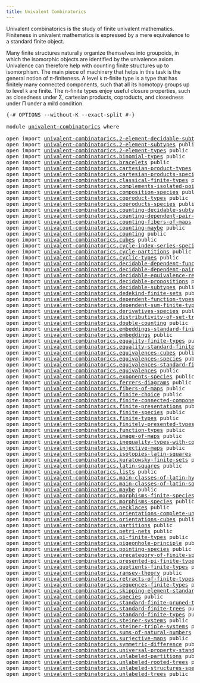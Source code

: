 ```yaml
---
title: Univalent Combinatorics
---
```


Univalent combinatorics is the study of finite univalent mathematics. Finiteness in univalent mathematics is expressed by a mere equivalence to a standard finite object.

Many finite structures naturally organize themselves into groupoids, in which the isomorphic objects are identified by the univalence axiom. Univalence can therefore help with counting finite structures up to isomorphism. The main piece of machinery that helps in this task is the general notion of π-finiteness. A level `k` π-finite type is a type that has finitely many connected components, such that all its homotopy groups up to level `k` are finite. The π-finite types enjoy useful closure properties, such as closedness under Σ, cartesian products, coproducts, and closedness under Π under a mild condition.

<pre class="Agda"><a id="836" class="Symbol">{-#</a> <a id="840" class="Keyword">OPTIONS</a> <a id="848" class="Pragma">--without-K</a> <a id="860" class="Pragma">--exact-split</a> <a id="874" class="Symbol">#-}</a>

<a id="879" class="Keyword">module</a> <a id="886" href="univalent-combinatorics.html" class="Module">univalent-combinatorics</a> <a id="910" class="Keyword">where</a>

<a id="917" class="Keyword">open</a> <a id="922" class="Keyword">import</a> <a id="929" href="univalent-combinatorics.2-element-decidable-subtypes.html" class="Module">univalent-combinatorics.2-element-decidable-subtypes</a> <a id="982" class="Keyword">public</a>
<a id="989" class="Keyword">open</a> <a id="994" class="Keyword">import</a> <a id="1001" href="univalent-combinatorics.2-element-subtypes.html" class="Module">univalent-combinatorics.2-element-subtypes</a> <a id="1044" class="Keyword">public</a>
<a id="1051" class="Keyword">open</a> <a id="1056" class="Keyword">import</a> <a id="1063" href="univalent-combinatorics.2-element-types.html" class="Module">univalent-combinatorics.2-element-types</a> <a id="1103" class="Keyword">public</a>
<a id="1110" class="Keyword">open</a> <a id="1115" class="Keyword">import</a> <a id="1122" href="univalent-combinatorics.binomial-types.html" class="Module">univalent-combinatorics.binomial-types</a> <a id="1161" class="Keyword">public</a>
<a id="1168" class="Keyword">open</a> <a id="1173" class="Keyword">import</a> <a id="1180" href="univalent-combinatorics.bracelets.html" class="Module">univalent-combinatorics.bracelets</a> <a id="1214" class="Keyword">public</a>
<a id="1221" class="Keyword">open</a> <a id="1226" class="Keyword">import</a> <a id="1233" href="univalent-combinatorics.cartesian-product-types.html" class="Module">univalent-combinatorics.cartesian-product-types</a> <a id="1281" class="Keyword">public</a>
<a id="1288" class="Keyword">open</a> <a id="1293" class="Keyword">import</a> <a id="1300" href="univalent-combinatorics.cartesian-products-species.html" class="Module">univalent-combinatorics.cartesian-products-species</a> <a id="1351" class="Keyword">public</a>
<a id="1358" class="Keyword">open</a> <a id="1363" class="Keyword">import</a> <a id="1370" href="univalent-combinatorics.classical-finite-types.html" class="Module">univalent-combinatorics.classical-finite-types</a> <a id="1417" class="Keyword">public</a>
<a id="1424" class="Keyword">open</a> <a id="1429" class="Keyword">import</a> <a id="1436" href="univalent-combinatorics.complements-isolated-points.html" class="Module">univalent-combinatorics.complements-isolated-points</a> <a id="1488" class="Keyword">public</a>
<a id="1495" class="Keyword">open</a> <a id="1500" class="Keyword">import</a> <a id="1507" href="univalent-combinatorics.composition-species.html" class="Module">univalent-combinatorics.composition-species</a> <a id="1551" class="Keyword">public</a>
<a id="1558" class="Keyword">open</a> <a id="1563" class="Keyword">import</a> <a id="1570" href="univalent-combinatorics.coproduct-types.html" class="Module">univalent-combinatorics.coproduct-types</a> <a id="1610" class="Keyword">public</a>
<a id="1617" class="Keyword">open</a> <a id="1622" class="Keyword">import</a> <a id="1629" href="univalent-combinatorics.coproducts-species.html" class="Module">univalent-combinatorics.coproducts-species</a> <a id="1672" class="Keyword">public</a>
<a id="1679" class="Keyword">open</a> <a id="1684" class="Keyword">import</a> <a id="1691" href="univalent-combinatorics.counting-decidable-subtypes.html" class="Module">univalent-combinatorics.counting-decidable-subtypes</a> <a id="1743" class="Keyword">public</a>
<a id="1750" class="Keyword">open</a> <a id="1755" class="Keyword">import</a> <a id="1762" href="univalent-combinatorics.counting-dependent-pair-types.html" class="Module">univalent-combinatorics.counting-dependent-pair-types</a> <a id="1816" class="Keyword">public</a>
<a id="1823" class="Keyword">open</a> <a id="1828" class="Keyword">import</a> <a id="1835" href="univalent-combinatorics.counting-fibers-of-maps.html" class="Module">univalent-combinatorics.counting-fibers-of-maps</a> <a id="1883" class="Keyword">public</a>
<a id="1890" class="Keyword">open</a> <a id="1895" class="Keyword">import</a> <a id="1902" href="univalent-combinatorics.counting-maybe.html" class="Module">univalent-combinatorics.counting-maybe</a> <a id="1941" class="Keyword">public</a>
<a id="1948" class="Keyword">open</a> <a id="1953" class="Keyword">import</a> <a id="1960" href="univalent-combinatorics.counting.html" class="Module">univalent-combinatorics.counting</a> <a id="1993" class="Keyword">public</a>
<a id="2000" class="Keyword">open</a> <a id="2005" class="Keyword">import</a> <a id="2012" href="univalent-combinatorics.cubes.html" class="Module">univalent-combinatorics.cubes</a> <a id="2042" class="Keyword">public</a>
<a id="2049" class="Keyword">open</a> <a id="2054" class="Keyword">import</a> <a id="2061" href="univalent-combinatorics.cycle-index-series-species.html" class="Module">univalent-combinatorics.cycle-index-series-species</a> <a id="2112" class="Keyword">public</a>
<a id="2119" class="Keyword">open</a> <a id="2124" class="Keyword">import</a> <a id="2131" href="univalent-combinatorics.cycle-partitions.html" class="Module">univalent-combinatorics.cycle-partitions</a> <a id="2172" class="Keyword">public</a>
<a id="2179" class="Keyword">open</a> <a id="2184" class="Keyword">import</a> <a id="2191" href="univalent-combinatorics.cyclic-types.html" class="Module">univalent-combinatorics.cyclic-types</a> <a id="2228" class="Keyword">public</a>
<a id="2235" class="Keyword">open</a> <a id="2240" class="Keyword">import</a> <a id="2247" href="univalent-combinatorics.decidable-dependent-function-types.html" class="Module">univalent-combinatorics.decidable-dependent-function-types</a> <a id="2306" class="Keyword">public</a>
<a id="2313" class="Keyword">open</a> <a id="2318" class="Keyword">import</a> <a id="2325" href="univalent-combinatorics.decidable-dependent-pair-types.html" class="Module">univalent-combinatorics.decidable-dependent-pair-types</a> <a id="2380" class="Keyword">public</a>
<a id="2387" class="Keyword">open</a> <a id="2392" class="Keyword">import</a> <a id="2399" href="univalent-combinatorics.decidable-equivalence-relations.html" class="Module">univalent-combinatorics.decidable-equivalence-relations</a> <a id="2455" class="Keyword">public</a>
<a id="2462" class="Keyword">open</a> <a id="2467" class="Keyword">import</a> <a id="2474" href="univalent-combinatorics.decidable-propositions.html" class="Module">univalent-combinatorics.decidable-propositions</a> <a id="2521" class="Keyword">public</a>
<a id="2528" class="Keyword">open</a> <a id="2533" class="Keyword">import</a> <a id="2540" href="univalent-combinatorics.decidable-subtypes.html" class="Module">univalent-combinatorics.decidable-subtypes</a> <a id="2583" class="Keyword">public</a>
<a id="2590" class="Keyword">open</a> <a id="2595" class="Keyword">import</a> <a id="2602" href="univalent-combinatorics.dedekind-finite-sets.html" class="Module">univalent-combinatorics.dedekind-finite-sets</a> <a id="2647" class="Keyword">public</a>
<a id="2654" class="Keyword">open</a> <a id="2659" class="Keyword">import</a> <a id="2666" href="univalent-combinatorics.dependent-function-types.html" class="Module">univalent-combinatorics.dependent-function-types</a> <a id="2715" class="Keyword">public</a>
<a id="2722" class="Keyword">open</a> <a id="2727" class="Keyword">import</a> <a id="2734" href="univalent-combinatorics.dependent-sum-finite-types.html" class="Module">univalent-combinatorics.dependent-sum-finite-types</a> <a id="2785" class="Keyword">public</a>
<a id="2792" class="Keyword">open</a> <a id="2797" class="Keyword">import</a> <a id="2804" href="univalent-combinatorics.derivatives-species.html" class="Module">univalent-combinatorics.derivatives-species</a> <a id="2848" class="Keyword">public</a>
<a id="2855" class="Keyword">open</a> <a id="2860" class="Keyword">import</a> <a id="2867" href="univalent-combinatorics.distributivity-of-set-truncation-over-finite-products.html" class="Module">univalent-combinatorics.distributivity-of-set-truncation-over-finite-products</a> <a id="2945" class="Keyword">public</a>
<a id="2952" class="Keyword">open</a> <a id="2957" class="Keyword">import</a> <a id="2964" href="univalent-combinatorics.double-counting.html" class="Module">univalent-combinatorics.double-counting</a> <a id="3004" class="Keyword">public</a>
<a id="3011" class="Keyword">open</a> <a id="3016" class="Keyword">import</a> <a id="3023" href="univalent-combinatorics.embeddings-standard-finite-types.html" class="Module">univalent-combinatorics.embeddings-standard-finite-types</a> <a id="3080" class="Keyword">public</a>
<a id="3087" class="Keyword">open</a> <a id="3092" class="Keyword">import</a> <a id="3099" href="univalent-combinatorics.embeddings.html" class="Module">univalent-combinatorics.embeddings</a> <a id="3134" class="Keyword">public</a>
<a id="3141" class="Keyword">open</a> <a id="3146" class="Keyword">import</a> <a id="3153" href="univalent-combinatorics.equality-finite-types.html" class="Module">univalent-combinatorics.equality-finite-types</a> <a id="3199" class="Keyword">public</a>
<a id="3206" class="Keyword">open</a> <a id="3211" class="Keyword">import</a> <a id="3218" href="univalent-combinatorics.equality-standard-finite-types.html" class="Module">univalent-combinatorics.equality-standard-finite-types</a> <a id="3273" class="Keyword">public</a>
<a id="3280" class="Keyword">open</a> <a id="3285" class="Keyword">import</a> <a id="3292" href="univalent-combinatorics.equivalences-cubes.html" class="Module">univalent-combinatorics.equivalences-cubes</a> <a id="3335" class="Keyword">public</a>
<a id="3342" class="Keyword">open</a> <a id="3347" class="Keyword">import</a> <a id="3354" href="univalent-combinatorics.equivalences-species.html" class="Module">univalent-combinatorics.equivalences-species</a> <a id="3399" class="Keyword">public</a>
<a id="3406" class="Keyword">open</a> <a id="3411" class="Keyword">import</a> <a id="3418" href="univalent-combinatorics.equivalences-standard-finite-types.html" class="Module">univalent-combinatorics.equivalences-standard-finite-types</a> <a id="3477" class="Keyword">public</a>
<a id="3484" class="Keyword">open</a> <a id="3489" class="Keyword">import</a> <a id="3496" href="univalent-combinatorics.equivalences.html" class="Module">univalent-combinatorics.equivalences</a> <a id="3533" class="Keyword">public</a>
<a id="3540" class="Keyword">open</a> <a id="3545" class="Keyword">import</a> <a id="3552" href="univalent-combinatorics.exponents-species.html" class="Module">univalent-combinatorics.exponents-species</a> <a id="3594" class="Keyword">public</a>
<a id="3601" class="Keyword">open</a> <a id="3606" class="Keyword">import</a> <a id="3613" href="univalent-combinatorics.ferrers-diagrams.html" class="Module">univalent-combinatorics.ferrers-diagrams</a> <a id="3654" class="Keyword">public</a>
<a id="3661" class="Keyword">open</a> <a id="3666" class="Keyword">import</a> <a id="3673" href="univalent-combinatorics.fibers-of-maps.html" class="Module">univalent-combinatorics.fibers-of-maps</a> <a id="3712" class="Keyword">public</a>
<a id="3719" class="Keyword">open</a> <a id="3724" class="Keyword">import</a> <a id="3731" href="univalent-combinatorics.finite-choice.html" class="Module">univalent-combinatorics.finite-choice</a> <a id="3769" class="Keyword">public</a>
<a id="3776" class="Keyword">open</a> <a id="3781" class="Keyword">import</a> <a id="3788" href="univalent-combinatorics.finite-connected-components.html" class="Module">univalent-combinatorics.finite-connected-components</a> <a id="3840" class="Keyword">public</a>
<a id="3847" class="Keyword">open</a> <a id="3852" class="Keyword">import</a> <a id="3859" href="univalent-combinatorics.finite-presentations.html" class="Module">univalent-combinatorics.finite-presentations</a> <a id="3904" class="Keyword">public</a>
<a id="3911" class="Keyword">open</a> <a id="3916" class="Keyword">import</a> <a id="3923" href="univalent-combinatorics.finite-species.html" class="Module">univalent-combinatorics.finite-species</a> <a id="3962" class="Keyword">public</a>
<a id="3969" class="Keyword">open</a> <a id="3974" class="Keyword">import</a> <a id="3981" href="univalent-combinatorics.finite-types.html" class="Module">univalent-combinatorics.finite-types</a> <a id="4018" class="Keyword">public</a>
<a id="4025" class="Keyword">open</a> <a id="4030" class="Keyword">import</a> <a id="4037" href="univalent-combinatorics.finitely-presented-types.html" class="Module">univalent-combinatorics.finitely-presented-types</a> <a id="4086" class="Keyword">public</a>
<a id="4093" class="Keyword">open</a> <a id="4098" class="Keyword">import</a> <a id="4105" href="univalent-combinatorics.function-types.html" class="Module">univalent-combinatorics.function-types</a> <a id="4144" class="Keyword">public</a>
<a id="4151" class="Keyword">open</a> <a id="4156" class="Keyword">import</a> <a id="4163" href="univalent-combinatorics.image-of-maps.html" class="Module">univalent-combinatorics.image-of-maps</a> <a id="4201" class="Keyword">public</a>
<a id="4208" class="Keyword">open</a> <a id="4213" class="Keyword">import</a> <a id="4220" href="univalent-combinatorics.inequality-types-with-counting.html" class="Module">univalent-combinatorics.inequality-types-with-counting</a> <a id="4275" class="Keyword">public</a>
<a id="4282" class="Keyword">open</a> <a id="4287" class="Keyword">import</a> <a id="4294" href="univalent-combinatorics.injective-maps.html" class="Module">univalent-combinatorics.injective-maps</a> <a id="4333" class="Keyword">public</a>
<a id="4340" class="Keyword">open</a> <a id="4345" class="Keyword">import</a> <a id="4352" href="univalent-combinatorics.isotopies-latin-squares.html" class="Module">univalent-combinatorics.isotopies-latin-squares</a> <a id="4400" class="Keyword">public</a>
<a id="4407" class="Keyword">open</a> <a id="4412" class="Keyword">import</a> <a id="4419" href="univalent-combinatorics.kuratowsky-finite-sets.html" class="Module">univalent-combinatorics.kuratowsky-finite-sets</a> <a id="4466" class="Keyword">public</a>
<a id="4473" class="Keyword">open</a> <a id="4478" class="Keyword">import</a> <a id="4485" href="univalent-combinatorics.latin-squares.html" class="Module">univalent-combinatorics.latin-squares</a> <a id="4523" class="Keyword">public</a>
<a id="4530" class="Keyword">open</a> <a id="4535" class="Keyword">import</a> <a id="4542" href="univalent-combinatorics.lists.html" class="Module">univalent-combinatorics.lists</a> <a id="4572" class="Keyword">public</a>
<a id="4579" class="Keyword">open</a> <a id="4584" class="Keyword">import</a> <a id="4591" href="univalent-combinatorics.main-classes-of-latin-hypercubes.html" class="Module">univalent-combinatorics.main-classes-of-latin-hypercubes</a> <a id="4648" class="Keyword">public</a>
<a id="4655" class="Keyword">open</a> <a id="4660" class="Keyword">import</a> <a id="4667" href="univalent-combinatorics.main-classes-of-latin-squares.html" class="Module">univalent-combinatorics.main-classes-of-latin-squares</a> <a id="4721" class="Keyword">public</a>
<a id="4728" class="Keyword">open</a> <a id="4733" class="Keyword">import</a> <a id="4740" href="univalent-combinatorics.maybe.html" class="Module">univalent-combinatorics.maybe</a> <a id="4770" class="Keyword">public</a>
<a id="4777" class="Keyword">open</a> <a id="4782" class="Keyword">import</a> <a id="4789" href="univalent-combinatorics.morphisms-finite-species.html" class="Module">univalent-combinatorics.morphisms-finite-species</a> <a id="4838" class="Keyword">public</a>
<a id="4845" class="Keyword">open</a> <a id="4850" class="Keyword">import</a> <a id="4857" href="univalent-combinatorics.morphisms-species.html" class="Module">univalent-combinatorics.morphisms-species</a> <a id="4899" class="Keyword">public</a>
<a id="4906" class="Keyword">open</a> <a id="4911" class="Keyword">import</a> <a id="4918" href="univalent-combinatorics.necklaces.html" class="Module">univalent-combinatorics.necklaces</a> <a id="4952" class="Keyword">public</a>
<a id="4959" class="Keyword">open</a> <a id="4964" class="Keyword">import</a> <a id="4971" href="univalent-combinatorics.orientations-complete-undirected-graph.html" class="Module">univalent-combinatorics.orientations-complete-undirected-graph</a> <a id="5034" class="Keyword">public</a>
<a id="5041" class="Keyword">open</a> <a id="5046" class="Keyword">import</a> <a id="5053" href="univalent-combinatorics.orientations-cubes.html" class="Module">univalent-combinatorics.orientations-cubes</a> <a id="5096" class="Keyword">public</a>
<a id="5103" class="Keyword">open</a> <a id="5108" class="Keyword">import</a> <a id="5115" href="univalent-combinatorics.partitions.html" class="Module">univalent-combinatorics.partitions</a> <a id="5150" class="Keyword">public</a>
<a id="5157" class="Keyword">open</a> <a id="5162" class="Keyword">import</a> <a id="5169" href="univalent-combinatorics.petri-nets.html" class="Module">univalent-combinatorics.petri-nets</a> <a id="5204" class="Keyword">public</a>
<a id="5211" class="Keyword">open</a> <a id="5216" class="Keyword">import</a> <a id="5223" href="univalent-combinatorics.pi-finite-types.html" class="Module">univalent-combinatorics.pi-finite-types</a> <a id="5263" class="Keyword">public</a>
<a id="5270" class="Keyword">open</a> <a id="5275" class="Keyword">import</a> <a id="5282" href="univalent-combinatorics.pigeonhole-principle.html" class="Module">univalent-combinatorics.pigeonhole-principle</a> <a id="5327" class="Keyword">public</a>
<a id="5334" class="Keyword">open</a> <a id="5339" class="Keyword">import</a> <a id="5346" href="univalent-combinatorics.pointing-species.html" class="Module">univalent-combinatorics.pointing-species</a> <a id="5387" class="Keyword">public</a>
<a id="5394" class="Keyword">open</a> <a id="5399" class="Keyword">import</a> <a id="5406" href="univalent-combinatorics.precategory-of-finite-species.html" class="Module">univalent-combinatorics.precategory-of-finite-species</a> <a id="5460" class="Keyword">public</a>
<a id="5467" class="Keyword">open</a> <a id="5472" class="Keyword">import</a> <a id="5479" href="univalent-combinatorics.presented-pi-finite-types.html" class="Module">univalent-combinatorics.presented-pi-finite-types</a> <a id="5529" class="Keyword">public</a>
<a id="5536" class="Keyword">open</a> <a id="5541" class="Keyword">import</a> <a id="5548" href="univalent-combinatorics.quotients-finite-types.html" class="Module">univalent-combinatorics.quotients-finite-types</a> <a id="5595" class="Keyword">public</a>
<a id="5602" class="Keyword">open</a> <a id="5607" class="Keyword">import</a> <a id="5614" href="univalent-combinatorics.ramsey-theory.html" class="Module">univalent-combinatorics.ramsey-theory</a> <a id="5652" class="Keyword">public</a>
<a id="5659" class="Keyword">open</a> <a id="5664" class="Keyword">import</a> <a id="5671" href="univalent-combinatorics.retracts-of-finite-types.html" class="Module">univalent-combinatorics.retracts-of-finite-types</a> <a id="5720" class="Keyword">public</a>
<a id="5727" class="Keyword">open</a> <a id="5732" class="Keyword">import</a> <a id="5739" href="univalent-combinatorics.sequences-finite-types.html" class="Module">univalent-combinatorics.sequences-finite-types</a> <a id="5786" class="Keyword">public</a>
<a id="5793" class="Keyword">open</a> <a id="5798" class="Keyword">import</a> <a id="5805" href="univalent-combinatorics.skipping-element-standard-finite-types.html" class="Module">univalent-combinatorics.skipping-element-standard-finite-types</a> <a id="5868" class="Keyword">public</a>
<a id="5875" class="Keyword">open</a> <a id="5880" class="Keyword">import</a> <a id="5887" href="univalent-combinatorics.species.html" class="Module">univalent-combinatorics.species</a> <a id="5919" class="Keyword">public</a>
<a id="5926" class="Keyword">open</a> <a id="5931" class="Keyword">import</a> <a id="5938" href="univalent-combinatorics.standard-finite-pruned-trees.html" class="Module">univalent-combinatorics.standard-finite-pruned-trees</a> <a id="5991" class="Keyword">public</a>
<a id="5998" class="Keyword">open</a> <a id="6003" class="Keyword">import</a> <a id="6010" href="univalent-combinatorics.standard-finite-trees.html" class="Module">univalent-combinatorics.standard-finite-trees</a> <a id="6056" class="Keyword">public</a>
<a id="6063" class="Keyword">open</a> <a id="6068" class="Keyword">import</a> <a id="6075" href="univalent-combinatorics.standard-finite-types.html" class="Module">univalent-combinatorics.standard-finite-types</a> <a id="6121" class="Keyword">public</a>
<a id="6128" class="Keyword">open</a> <a id="6133" class="Keyword">import</a> <a id="6140" href="univalent-combinatorics.steiner-systems.html" class="Module">univalent-combinatorics.steiner-systems</a> <a id="6180" class="Keyword">public</a>
<a id="6187" class="Keyword">open</a> <a id="6192" class="Keyword">import</a> <a id="6199" href="univalent-combinatorics.steiner-triple-systems.html" class="Module">univalent-combinatorics.steiner-triple-systems</a> <a id="6246" class="Keyword">public</a>
<a id="6253" class="Keyword">open</a> <a id="6258" class="Keyword">import</a> <a id="6265" href="univalent-combinatorics.sums-of-natural-numbers.html" class="Module">univalent-combinatorics.sums-of-natural-numbers</a> <a id="6313" class="Keyword">public</a>
<a id="6320" class="Keyword">open</a> <a id="6325" class="Keyword">import</a> <a id="6332" href="univalent-combinatorics.surjective-maps.html" class="Module">univalent-combinatorics.surjective-maps</a> <a id="6372" class="Keyword">public</a>
<a id="6379" class="Keyword">open</a> <a id="6384" class="Keyword">import</a> <a id="6391" href="univalent-combinatorics.symmetric-difference.html" class="Module">univalent-combinatorics.symmetric-difference</a> <a id="6436" class="Keyword">public</a>
<a id="6443" class="Keyword">open</a> <a id="6448" class="Keyword">import</a> <a id="6455" href="univalent-combinatorics.universal-property-standard-finite-types.html" class="Module">univalent-combinatorics.universal-property-standard-finite-types</a> <a id="6520" class="Keyword">public</a>
<a id="6527" class="Keyword">open</a> <a id="6532" class="Keyword">import</a> <a id="6539" href="univalent-combinatorics.unlabeled-partitions.html" class="Module">univalent-combinatorics.unlabeled-partitions</a> <a id="6584" class="Keyword">public</a>
<a id="6591" class="Keyword">open</a> <a id="6596" class="Keyword">import</a> <a id="6603" href="univalent-combinatorics.unlabeled-rooted-trees.html" class="Module">univalent-combinatorics.unlabeled-rooted-trees</a> <a id="6650" class="Keyword">public</a>
<a id="6657" class="Keyword">open</a> <a id="6662" class="Keyword">import</a> <a id="6669" href="univalent-combinatorics.unlabeled-structures-species.html" class="Module">univalent-combinatorics.unlabeled-structures-species</a> <a id="6722" class="Keyword">public</a>
<a id="6729" class="Keyword">open</a> <a id="6734" class="Keyword">import</a> <a id="6741" href="univalent-combinatorics.unlabeled-trees.html" class="Module">univalent-combinatorics.unlabeled-trees</a> <a id="6781" class="Keyword">public</a>
</pre>